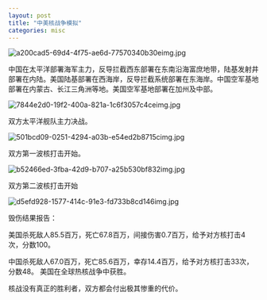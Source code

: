 ```yaml
---
layout: post
title: "中美核战争模拟"
categories: misc
---
```



![a200cad5-69d4-4f75-ae6d-77570340b30eimg.jpg](中美核战争模拟+35965035-7450-4fea-89e5-744c1991d355/a200cad5-69d4-4f75-ae6d-77570340b30eimg.jpg)

中国在太平洋部署海军主力，反导拦截西东部署在东南沿海富庶地带，陆基发射井部署在内陆。美国陆基部署在西海岸，反导拦截系统部署在东海岸。中国空军基地部署在内蒙古、长江三角洲等地。美国空军基地部署在加州及中部。

![7844e2d0-19f2-400a-821a-1c6f3057c4ceimg.jpg](中美核战争模拟+35965035-7450-4fea-89e5-744c1991d355/7844e2d0-19f2-400a-821a-1c6f3057c4ceimg.jpg)

双方太平洋舰队主力决战。

![501bcd09-0251-4294-a03b-e54ed2b8715cimg.jpg](中美核战争模拟+35965035-7450-4fea-89e5-744c1991d355/501bcd09-0251-4294-a03b-e54ed2b8715cimg.jpg)

双方第一波核打击开始。

![b52466ed-3fba-42d9-b707-a25b530bf832img.jpg](中美核战争模拟+35965035-7450-4fea-89e5-744c1991d355/b52466ed-3fba-42d9-b707-a25b530bf832img.jpg)

双方第二波核打击开始

![d5efd928-1577-414c-91e3-fd733b8cd146img.jpg](中美核战争模拟+35965035-7450-4fea-89e5-744c1991d355/d5efd928-1577-414c-91e3-fd733b8cd146img.jpg)

毁伤结果报告：

美国杀死敌人85.5百万，死亡67.8百万，间接伤害0.7百万，给予对方核打击4次，分数100。

中国杀死敌人67.0百万，死亡85.6百万，幸存14.4百万，给予对方核打击33次，分数48。
美国在全球热核战争中获胜。

核战没有真正的胜利者，双方都会付出极其惨重的代价。

